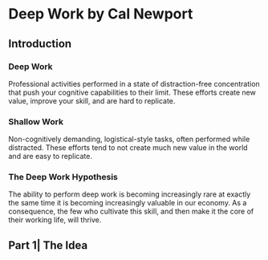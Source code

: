 # Deep Work by Cal Newport

## Introduction

### Deep Work

Professional activities performed in a state of distraction-free concentration that push your cognitive capabilities to their limit. These efforts create new value, improve your skill, and are hard to replicate.

### Shallow Work

Non-cognitively demanding, logistical-style tasks, often performed while distracted. These efforts tend to not create much new value in the world and are easy to replicate.

### The Deep Work Hypothesis

The ability to perform deep work is becoming increasingly rare at exactly the same time it is becoming increasingly valuable in our economy. As a consequence, the few who cultivate this skill, and then make it the core of their working life, will thrive.

## Part 1| The Idea
